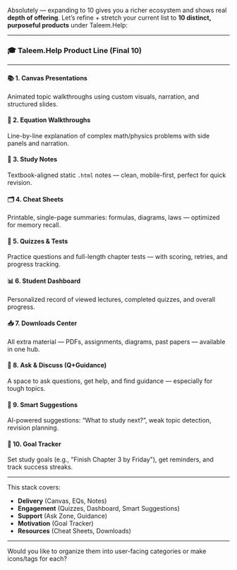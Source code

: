 Absolutely — expanding to 10 gives you a richer ecosystem and shows real **depth of offering**. Let’s refine + stretch your current list to **10 distinct, purposeful products** under Taleem.Help:

---

### 🎓 **Taleem.Help Product Line (Final 10)**

---

#### 📚 1. **Canvas Presentations**

Animated topic walkthroughs using custom visuals, narration, and structured slides.

#### 🧮 2. **Equation Walkthroughs**

Line-by-line explanation of complex math/physics problems with side panels and narration.

#### 📖 3. **Study Notes**

Textbook-aligned static `.html` notes — clean, mobile-first, perfect for quick revision.

#### 🗂️ 4. **Cheat Sheets**

Printable, single-page summaries: formulas, diagrams, laws — optimized for memory recall.

#### 🧪 5. **Quizzes & Tests**

Practice questions and full-length chapter tests — with scoring, retries, and progress tracking.

#### 📊 6. **Student Dashboard**

Personalized record of viewed lectures, completed quizzes, and overall progress.

#### 📥 7. **Downloads Center**

All extra material — PDFs, assignments, diagrams, past papers — available in one hub.

#### 💬 8. **Ask & Discuss (Q+Guidance)**

A space to ask questions, get help, and find guidance — especially for tough topics.

#### 🧠 9. **Smart Suggestions**

AI-powered suggestions: “What to study next?”, weak topic detection, revision planning.

#### 🎯 10. **Goal Tracker**

Set study goals (e.g., "Finish Chapter 3 by Friday"), get reminders, and track success streaks.

---

This stack covers:

* **Delivery** (Canvas, EQs, Notes)
* **Engagement** (Quizzes, Dashboard, Smart Suggestions)
* **Support** (Ask Zone, Guidance)
* **Motivation** (Goal Tracker)
* **Resources** (Cheat Sheets, Downloads)

---

Would you like to organize them into user-facing categories or make icons/tags for each?
